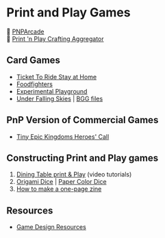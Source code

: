 # Print and Play Games

:link: [PNPArcade](https://www.pnparcade.com/)  
:link: [Print 'n Play Crafting Aggregator](http://pnp.peidev.com/)

## Card Games

- [Ticket To Ride Stay at Home](https://print-and-play.asmodee.fun/ticket-to-ride/)
- [Foodfighters](https://www.kidstablebg.com/foodfighters)
- [Experimental Playground](http://experimentalplayground.blogspot.com/2016/04/download-page.html)
- [Under Falling Skies](https://blog.czechgames.com/2020/04/21/under-falling-skies-free-print-and-play-game/) | [BGG files](https://boardgamegeek.com/boardgame/273779/under-falling-skies-9-card-print-and-play-game/files)

## PnP Version of Commercial Games

- [Tiny Epic Kingdoms Heroes' Call](https://us6.campaign-archive.com/?u=234614537b61f2f319f7c66e2&id=37767fbd0e)

## Constructing Print and Play games

1. [Dining Table print & Play](http://diningtablepnp.com/) (video tutorials)
2. [Origami Dice](https://boardgamegeek.com/thread/608070/origami-dice/page/1) | [Paper Color Dice](https://worksheets.site/paper-color-dice.html)
3. [How to make a one-page zine](http://experimentwithnature.com/03-found/experiment-with-paper-how-to-make-a-one-page-zine/#.XvwoQnUzZD8)

## Resources

- [Game Design Resources](http://gjjgames.blogspot.com/p/blog-page_24.html)

